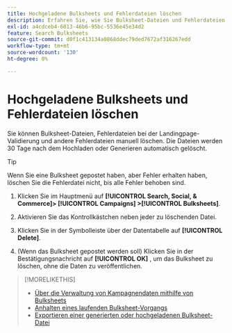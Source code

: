```yaml
---
title: Hochgeladene Bulksheets und Fehlerdateien löschen
description: Erfahren Sie, wie Sie Bulksheet-Dateien und Fehlerdateien löschen können.
exl-id: a4cdceb4-6013-46b6-95bc-5536e45e34d2
feature: Search Bulksheets
source-git-commit: d0f1c413134a0868ddec79ded7672af316267edd
workflow-type: tm+mt
source-wordcount: '130'
ht-degree: 0%

---
```


# Hochgeladene Bulksheets und Fehlerdateien löschen

Sie können Bulksheet-Dateien, Fehlerdateien bei der Landingpage-Validierung und andere Fehlerdateien manuell löschen. Die Dateien werden 30 Tage nach dem Hochladen oder Generieren automatisch gelöscht.

>[!TIP]
>
>Wenn Sie eine Bulksheet gepostet haben, aber Fehler erhalten haben, löschen Sie die Fehlerdatei nicht, bis alle Fehler behoben sind.

1. Klicken Sie im Hauptmenü auf **[!UICONTROL Search, Social, & Commerce]> [!UICONTROL Campaigns] >[!UICONTROL Bulksheets]**.

1. Aktivieren Sie das Kontrollkästchen neben jeder zu löschenden Datei.

1. Klicken Sie in der Symbolleiste über der Datentabelle auf **[!UICONTROL Delete]**.

1. (Wenn das Bulksheet gepostet werden soll) Klicken Sie in der Bestätigungsnachricht auf **[!UICONTROL OK]** , um das Bulksheet zu löschen, ohne die Daten zu veröffentlichen.

>[!MORELIKETHIS]
>
>* [Über die Verwaltung von Kampagnendaten mithilfe von Bulksheets](bulksheet-about.md)
>* [Anhalten eines laufenden Bulksheet-Vorgangs](bulksheet-stop-job.md)
>* [Exportieren einer generierten oder hochgeladenen Bulksheet-Datei](bulksheet-export.md)
